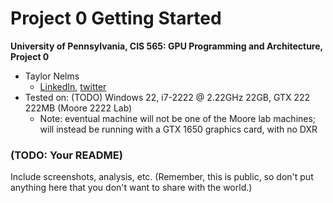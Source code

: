 Project 0 Getting Started
====================

**University of Pennsylvania, CIS 565: GPU Programming and Architecture, Project 0**

* Taylor Nelms
  * [LinkedIn](https://www.linkedin.com/in/taylor-k-7b2110191/), [twitter](https://twitter.com/nelms_taylor)
* Tested on: (TODO) Windows 22, i7-2222 @ 2.22GHz 22GB, GTX 222 222MB (Moore 2222 Lab)
  * Note: eventual machine will not be one of the Moore lab machines; will instead be running with a GTX 1650 graphics card, with no DXR

### (TODO: Your README)

Include screenshots, analysis, etc. (Remember, this is public, so don't put
anything here that you don't want to share with the world.)


